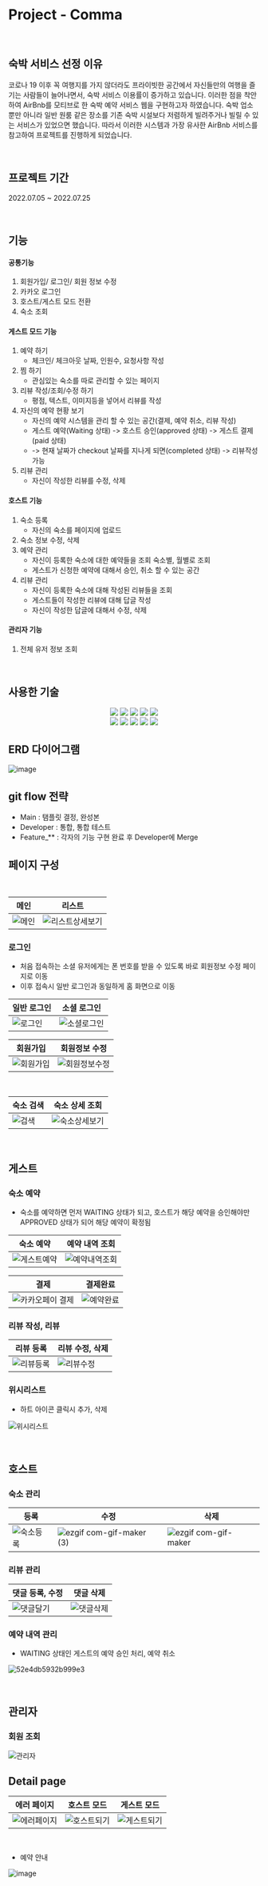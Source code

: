 

# Project - Comma

</br>

## 숙박 서비스 선정 이유

코로나 19 이후 꼭 여행지를 가지 않더라도 프라이빗한 공간에서 자신들만의 여행을 즐기는 사람들이 늘어나면서, 숙박 서비스 이용률이 증가하고 있습니다.
이러한 점을 착안하여 AirBnb를 모티브로 한 숙박 예약 서비스 웹을 구현하고자 하였습니다.
숙박 업소 뿐만 아니라 일반 원룸 같은 장소를 기존 숙박 시설보다
저렴하게 빌려주거나 빌릴 수 있는 서비스가 있었으면 했습니다. 따라서 이러한 시스템과 가장 유사한 AirBnb 서비스를 참고하여 프로젝트를 진행하게 되었습니다.

</br>

## 프로젝트 기간
2022.07.05 ~ 2022.07.25

</br>

## 기능 

#### 공통기능

1.  회원가입/ 로그인/ 회원 정보 수정
2.  카카오 로그인
3.  호스트/게스트 모드 전환
4.  숙소 조회

#### 게스트 모드 기능

1. 예약 하기
   - 체크인/ 체크아웃 날짜, 인원수, 요청사항 작성
2. 찜 하기
   - 관심있는 숙소를 따로 관리할 수 있는 페이지
3. 리뷰 작성/조회/수정 하기
   - 평점, 텍스트, 이미지등을 넣어서 리뷰를 작성
4. 자신의 예약 현황 보기
   - 자신의 예약 시스템을 관리 할 수 있는 공간(결제, 예약 취소, 리뷰 작성)
   - 게스트 예약(Waiting 상태) -> 호스트 승인(approved 상태) -> 게스트 결제(paid 상태)
   - -> 현재 날짜가 checkout 날짜를 지나게 되면(completed 상태) -> 리뷰작성 가능
5. 리뷰 관리
   - 자신이 작성한 리뷰를 수정, 삭제

#### 호스트 기능

1. 숙소 등록
   - 자신의 숙소를 페이지에 업로드
2. 숙소 정보 수정, 삭제
3. 예약 관리
   - 자신이 등록한 숙소에 대한 예약들을 조회 숙소별, 월별로 조회
   - 게스트가 신청한 예약에 대해서 승인, 취소 할 수 있는 공간
4. 리뷰 관리
   - 자신이 등록한 숙소에 대해 작성된 리뷰들을 조회
   - 게스트들이 작성한 리뷰에 대해 답글 작성
   - 자신이 작성한 답글에 대해서 수정, 삭제

#### 관리자 기능

1. 전체 유저 정보 조회

</br>

## 사용한 기술
<div align="center">
   <img src="https://img.shields.io/badge/html5-E34F26?style=for-the-badge&logo=html5&logoColor=white">
   <img src="https://img.shields.io/badge/css-1572B6?style=for-the-badge&logo=css3&logoColor=white">
   <img src="https://img.shields.io/badge/bootstrap-7952B3?style=for-the-badge&logo=bootstrap&logoColor=white">
   <img src="https://img.shields.io/badge/javascript-F7DF1E?style=for-the-badge&logo=javascript&logoColor=black">
   <img src="https://img.shields.io/badge/jquery-0769AD?style=for-the-badge&logo=jquery&logoColor=white">
</div>
<div align="center">
  <img src="https://img.shields.io/badge/mysql-4479A1?style=for-the-badge&logo=mysql&logoColor=white">
   <img src="https://img.shields.io/badge/springboot-6DB33F?style=for-the-badge&logo=springboot&logoColor=white">
   <img src="https://img.shields.io/badge/git-F05032?style=for-the-badge&logo=git&logoColor=white">
   <img src="https://img.shields.io/badge/github-181717?style=for-the-badge&logo=github&logoColor=white">
   <img src="https://img.shields.io/badge/maven-181717?style=for-the-badge&logo=apachemaven&logoColor=white">
</div>

## ERD 다이어그램

![image](https://user-images.githubusercontent.com/99931188/181579722-6554cdbf-1ed2-42ba-b4e1-a8087371d3e9.png)

## git flow 전략
   - Main : 탬플릿 결정, 완성본
   - Developer : 통합, 통합 테스트
   - Feature_** : 각자의 기능 구현 완료 후 Developer에 Merge 

## 페이지 구성

</br>

| 메인 | 리스트 |
|--|--|
| ![메인](https://user-images.githubusercontent.com/96460131/181459606-47496bc1-556c-4da7-b50a-f2972366961b.gif) | ![리스트상세보기](https://user-images.githubusercontent.com/96460131/181457881-03bd1737-976b-4555-9c41-fe203ec563c7.gif) |

### 로그인
- 처음 접속하는 소셜 유저에게는 폰 번호를 받을 수 있도록 바로 회원정보 수정 페이지로 이동
- 이후 접속시 일반 로그인과 동일하게 홈 화면으로 이동

| 일반 로그인 | 소셜 로그인 |
|--|--|
|![로그인](https://user-images.githubusercontent.com/96460131/181457030-820771eb-48d8-4b8e-a9cb-f9902ddd3a3a.gif)  | ![소셜로그인](https://user-images.githubusercontent.com/96460131/181501469-eac0a891-edb8-4415-9332-f82dd0edf876.gif) |

|회원가입|회원정보 수정|
|--|--|
| ![회원가입](https://user-images.githubusercontent.com/96460131/181457008-0c1b10d3-0327-43c2-902e-cfd844f8e67e.gif) | ![회원정보수정](https://user-images.githubusercontent.com/96460131/181501578-0bf6555b-4443-4cd0-b396-0e7f552a45cc.gif) |

</br>

|숙소 검색| 숙소 상세 조회 |
|--|--|
| ![검색](https://user-images.githubusercontent.com/96460131/181458415-63de6e23-8575-446c-8b59-e145c37c87dd.gif) | ![숙소상세보기](https://user-images.githubusercontent.com/96460131/181459768-2de60307-bdb6-4832-a079-ed96b368bc62.gif) |

</br>

## 게스트

### 숙소 예약

- 숙소를 예약하면 먼저 WAITING 상태가 되고, 호스트가 해당 예약을 승인해야만 APPROVED 상태가 되어 해당 예약이 확정됨


|숙소 예약| 예약 내역 조회 |
|--|--|
| ![게스트예약](https://user-images.githubusercontent.com/96460131/181460083-df1cb3d1-9b55-4894-9501-5937c640e296.gif) | ![예약내역조회](https://user-images.githubusercontent.com/96460131/181461941-a03b0256-fd4c-4ed2-abb4-4fe53cfaa539.gif) |



|결제| 결제완료 |
|--|--|
| ![카카오페이 결제](https://user-images.githubusercontent.com/96460131/181154799-264297b8-ad33-48cf-9d4c-63e48fec3b18.png) | ![예약완료](https://user-images.githubusercontent.com/96460131/181170884-827f773f-c97a-4df2-9bbd-15f59cc1b3dd.png) |



### 리뷰 작성, 리뷰 

|리뷰 등록|리뷰 수정, 삭제|
|--|--|
| ![리뷰등록](https://user-images.githubusercontent.com/96460131/181460869-247fd745-023e-4454-822d-017488a2d274.gif) | ![리뷰수정](https://user-images.githubusercontent.com/96460131/181459149-7da8f0f9-0d1f-4319-9917-09d0aea59d26.gif) |




### 위시리스트
- 하트 아이콘 클릭시 추가, 삭제

![위시리스트](https://user-images.githubusercontent.com/96460131/181457691-c149ec6a-07a6-4ecc-a736-a5e4a653eba4.gif)


</br>

## 호스트

### 숙소 관리

|등록|수정|삭제|
|--|--|--|
| ![숙소등록](https://user-images.githubusercontent.com/96460131/181459021-59208100-ec6f-4507-b30f-ec2aa4828da8.gif) | ![ezgif com-gif-maker (3)](https://user-images.githubusercontent.com/96460131/181504618-6f13f3d0-89bb-495c-bebc-d9abcab31842.gif) |![ezgif com-gif-maker](https://user-images.githubusercontent.com/96460131/181504013-517c7849-a11d-4216-bc73-148dff8a85f7.gif)|



### 리뷰 관리

| 댓글 등록, 수정 | 댓글 삭제 |
|--|--|
| ![댓글달기](https://user-images.githubusercontent.com/96460131/181455213-0518ff6b-9aed-44e5-8219-57804da10943.gif) | ![댓글삭제](https://user-images.githubusercontent.com/96460131/181470956-83113b58-66ac-4353-bfae-29431a96c18a.gif) |


### 예약 내역 관리
- WAITING 상태인 게스트의 예약 승인 처리, 예약 취소 

![52e4db5932b999e3](https://user-images.githubusercontent.com/96460131/181471128-b8eed06b-1575-4431-9ffd-9843d1356a72.gif)


</br>

## 관리자

### 회원 조회
![관리자](https://user-images.githubusercontent.com/96460131/181155327-950b3b21-2568-4d37-bb3f-bc7d8db105b1.png)

## Detail page


| 에러 페이지 |호스트 모드|게스트 모드 |
|--|--|--|
| ![에러페이지](https://user-images.githubusercontent.com/96460131/181458756-73942d34-6f6a-4fe4-8f1d-4b7c1af0bc43.gif) | ![호스트되기](https://user-images.githubusercontent.com/96460131/181458686-7cecac67-bf97-4146-9de2-ee73851cf9e7.gif) | ![게스트되기](https://user-images.githubusercontent.com/96460131/181458714-3fc76e9f-6afb-47b3-b8eb-0d90034213cc.gif) |

<br/>

- 예약 안내

![image](https://user-images.githubusercontent.com/99931188/181436220-a8603903-4f86-4a25-bf52-c8caa03c690d.png)

